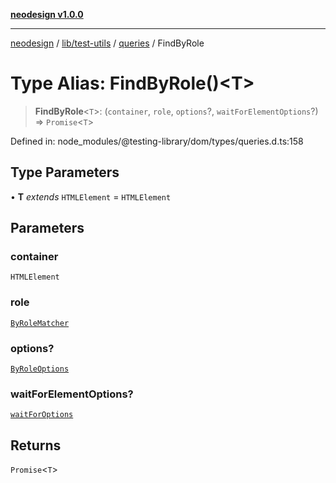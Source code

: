 [**neodesign v1.0.0**](../../../../../README.md)

***

[neodesign](../../../../../modules.md) / [lib/test-utils](../../../README.md) / [queries](../README.md) / FindByRole

# Type Alias: FindByRole()\<T\>

> **FindByRole**\<`T`\>: (`container`, `role`, `options`?, `waitForElementOptions`?) => `Promise`\<`T`\>

Defined in: node\_modules/@testing-library/dom/types/queries.d.ts:158

## Type Parameters

• **T** *extends* `HTMLElement` = `HTMLElement`

## Parameters

### container

`HTMLElement`

### role

[`ByRoleMatcher`](../../../type-aliases/ByRoleMatcher.md)

### options?

[`ByRoleOptions`](../interfaces/ByRoleOptions.md)

### waitForElementOptions?

[`waitForOptions`](../../../interfaces/waitForOptions.md)

## Returns

`Promise`\<`T`\>
